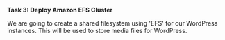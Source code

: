 ﻿**Task 3: Deploy Amazon EFS Cluster**

We are going to create a shared filesystem using 'EFS' for our WordPress instances. This will be used to store media files for WordPress.

